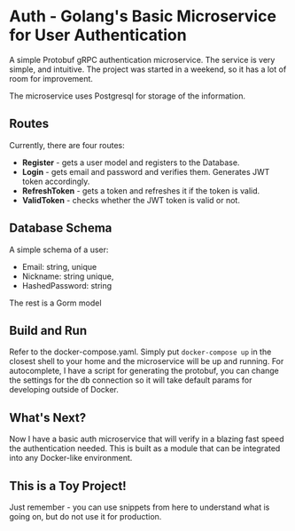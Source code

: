 # Auth - Golang's Basic Microservice for User Authentication

A simple Protobuf gRPC authentication microservice. The service is very simple, and intuitive. The project was started
in a weekend, so it has a lot of room for improvement.

The microservice uses Postgresql for storage of the information.

## Routes

Currently, there are four routes:

- **Register** - gets a user model and registers to the Database.
- **Login** - gets email and password and verifies them. Generates JWT token accordingly.
- **RefreshToken** - gets a token and refreshes it if the token is valid.
- **ValidToken** - checks whether the JWT token is valid or not.

## Database Schema

A simple schema of a user:

- Email: string, unique
- Nickname: string unique,
- HashedPassword: string

The rest is a Gorm model

## Build and Run

Refer to the docker-compose.yaml. Simply put `docker-compose up` in the closest shell to your home and the microservice
will be up and running. For autocomplete, I have a script for generating the protobuf, you can change the settings for
the db connection so it will take default params for developing outside of Docker.

## What's Next?

Now I have a basic auth microservice that will verify in a blazing fast speed the authentication needed. This is built
as a module that can be integrated into any Docker-like environment.

## This is a Toy Project!

Just remember - you can use snippets from here to understand what is going on, but do not use it for production.